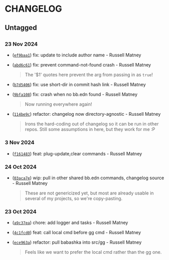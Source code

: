 # CHANGELOG


## Untagged


## 


### 23 Nov 2024

- ([`ef9baa1`](https://github.com/russmatney/gg/commit/ef9baa1)) fix: update to include author name - Russell Matney
- ([`abd6c61`](https://github.com/russmatney/gg/commit/abd6c61)) fix: prevent command-not-found crash - Russell Matney

  > The '$1' quotes here prevent the arg from passing in as `true`!

- ([`b7d5406`](https://github.com/russmatney/gg/commit/b7d5406)) fix: use short-dir in commit hash link - Russell Matney
- ([`9bfa108`](https://github.com/russmatney/gg/commit/9bfa108)) fix: crash when no bb.edn found - Russell Matney

  > Now running everywhere again!

- ([`114be9c`](https://github.com/russmatney/gg/commit/114be9c)) refactor: changelog now directory-agnostic - Russell Matney

  > Irons the hard-coding out of changelog so it can be run in other repos.
  > Still some assumptions in here, but they work for me :P


### 3 Nov 2024

- ([`f161483`](https://github.com/russmatney/gg/commit/f161483)) feat: plug-update,clear commands - Russell Matney

### 24 Oct 2024

- ([`03aca7e`](https://github.com/russmatney/gg/commit/03aca7e)) wip: pull in other shared bb.edn commands, changelog source - Russell Matney

  > These are not genericized yet, but most are already usable in several of
  > my projects, so we're copy-pasting.


### 23 Oct 2024

- ([`a9c37ea`](https://github.com/russmatney/gg/commit/a9c37ea)) chore: add logger and tasks - Russell Matney
- ([`4c1fcd0`](https://github.com/russmatney/gg/commit/4c1fcd0)) feat: call local cmd before gg cmd - Russell Matney
- ([`ece963a`](https://github.com/russmatney/gg/commit/ece963a)) refactor: pull babashka into src/gg - Russell Matney

  > Feels like we want to prefer the local cmd rather than the gg one.
